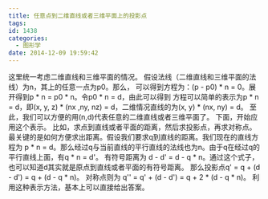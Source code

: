 ```yaml
---
title: 任意点到二维直线或者三维平面上的投影点
tags:
id: 1438
categories:
  - 图形学
date: 2014-12-09 19:59:42
---
```


这里统一考虑二维直线和三维平面的情况。
假设法线（二维直线和三维平面的法线）为n，其上的任意一点为p0。那么，
可以得到方程为：(p - p0)  \*  n = 0。展开得到p \* n = p0 \* n。令p0 \* n = d，由此可以得到
方程可以简单的表示为p \* n = d，即(x, y, z) \* (nx ,ny, nz) = d，二维情况直线的为(x, y) \* (nx, ny) = d。
至此，我们可以方便的用(n,d)代表任意的二维直线或者三维平面了。
下面，开始应用这个表示。
比如，求点到直线或者平面的距离，然后求投影点，再求对称点。
最关键的是如何方便求出距离。假设我们要求q到直线的距离。我们现在的直线方程为
p \* n = d。那么经过q与当前直线的平行直线的法线也为n。由于q在经过q的平行直线上面，有q \* n = d'。
有符号距离为 d - d' = d - q \* n。通过这个式子，也可以知道d其实就是原点到直线或者平面的有符号距离。
那么投影点q' = q + (d - d') = q + (d - q \* n)。
对称点则为 q'' =  q' +  (d  -  d')  =  q + 2 \* (d  -  q \* n)。
利用这种表示方法，基本上可以直接给出答案。
